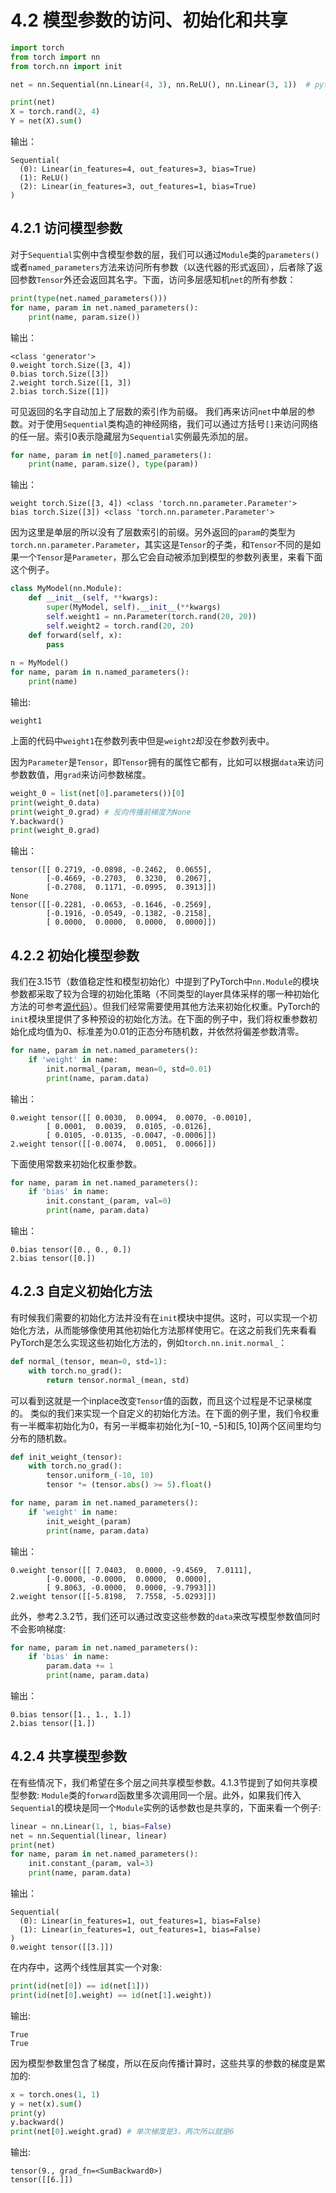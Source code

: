 # 4.2 模型参数的访问、初始化和共享

``` python
import torch
from torch import nn
from torch.nn import init

net = nn.Sequential(nn.Linear(4, 3), nn.ReLU(), nn.Linear(3, 1))  # pytorch已进行默认初始化

print(net)
X = torch.rand(2, 4)
Y = net(X).sum()
```
输出：
```
Sequential(
  (0): Linear(in_features=4, out_features=3, bias=True)
  (1): ReLU()
  (2): Linear(in_features=3, out_features=1, bias=True)
)
```

## 4.2.1 访问模型参数

对于`Sequential`实例中含模型参数的层，我们可以通过`Module`类的`parameters()`或者`named_parameters`方法来访问所有参数（以迭代器的形式返回），后者除了返回参数`Tensor`外还会返回其名字。下面，访问多层感知机`net`的所有参数：
``` python
print(type(net.named_parameters()))
for name, param in net.named_parameters():
    print(name, param.size())
```
输出：
```
<class 'generator'>
0.weight torch.Size([3, 4])
0.bias torch.Size([3])
2.weight torch.Size([1, 3])
2.bias torch.Size([1])
```
可见返回的名字自动加上了层数的索引作为前缀。
我们再来访问`net`中单层的参数。对于使用`Sequential`类构造的神经网络，我们可以通过方括号`[]`来访问网络的任一层。索引0表示隐藏层为`Sequential`实例最先添加的层。

``` python
for name, param in net[0].named_parameters():
    print(name, param.size(), type(param))
```
输出：
```
weight torch.Size([3, 4]) <class 'torch.nn.parameter.Parameter'>
bias torch.Size([3]) <class 'torch.nn.parameter.Parameter'>
```
因为这里是单层的所以没有了层数索引的前缀。另外返回的`param`的类型为`torch.nn.parameter.Parameter`，其实这是`Tensor`的子类，和`Tensor`不同的是如果一个`Tensor`是`Parameter`，那么它会自动被添加到模型的参数列表里，来看下面这个例子。
``` python
class MyModel(nn.Module):
    def __init__(self, **kwargs):
        super(MyModel, self).__init__(**kwargs)
        self.weight1 = nn.Parameter(torch.rand(20, 20))
        self.weight2 = torch.rand(20, 20)
    def forward(self, x):
        pass
    
n = MyModel()
for name, param in n.named_parameters():
    print(name)
```
输出:
```
weight1
```
上面的代码中`weight1`在参数列表中但是`weight2`却没在参数列表中。

因为`Parameter`是`Tensor`，即`Tensor`拥有的属性它都有，比如可以根据`data`来访问参数数值，用`grad`来访问参数梯度。
``` python
weight_0 = list(net[0].parameters())[0]
print(weight_0.data)
print(weight_0.grad) # 反向传播前梯度为None
Y.backward()
print(weight_0.grad)
```
输出：
```
tensor([[ 0.2719, -0.0898, -0.2462,  0.0655],
        [-0.4669, -0.2703,  0.3230,  0.2067],
        [-0.2708,  0.1171, -0.0995,  0.3913]])
None
tensor([[-0.2281, -0.0653, -0.1646, -0.2569],
        [-0.1916, -0.0549, -0.1382, -0.2158],
        [ 0.0000,  0.0000,  0.0000,  0.0000]])
```

## 4.2.2 初始化模型参数

我们在3.15节（数值稳定性和模型初始化）中提到了PyTorch中`nn.Module`的模块参数都采取了较为合理的初始化策略（不同类型的layer具体采样的哪一种初始化方法的可参考[源代码](https://github.com/pytorch/pytorch/tree/master/torch/nn/modules)）。但我们经常需要使用其他方法来初始化权重。PyTorch的`init`模块里提供了多种预设的初始化方法。在下面的例子中，我们将权重参数初始化成均值为0、标准差为0.01的正态分布随机数，并依然将偏差参数清零。

``` python
for name, param in net.named_parameters():
    if 'weight' in name:
        init.normal_(param, mean=0, std=0.01)
        print(name, param.data)
```
输出：
```
0.weight tensor([[ 0.0030,  0.0094,  0.0070, -0.0010],
        [ 0.0001,  0.0039,  0.0105, -0.0126],
        [ 0.0105, -0.0135, -0.0047, -0.0006]])
2.weight tensor([[-0.0074,  0.0051,  0.0066]])
```

下面使用常数来初始化权重参数。

``` python
for name, param in net.named_parameters():
    if 'bias' in name:
        init.constant_(param, val=0)
        print(name, param.data)
```
输出：
```
0.bias tensor([0., 0., 0.])
2.bias tensor([0.])
```

## 4.2.3 自定义初始化方法

有时候我们需要的初始化方法并没有在`init`模块中提供。这时，可以实现一个初始化方法，从而能够像使用其他初始化方法那样使用它。在这之前我们先来看看PyTorch是怎么实现这些初始化方法的，例如`torch.nn.init.normal_`：
``` python
def normal_(tensor, mean=0, std=1):
    with torch.no_grad():
        return tensor.normal_(mean, std)
```
可以看到这就是一个inplace改变`Tensor`值的函数，而且这个过程是不记录梯度的。
类似的我们来实现一个自定义的初始化方法。在下面的例子里，我们令权重有一半概率初始化为0，有另一半概率初始化为$[-10,-5]$和$[5,10]$两个区间里均匀分布的随机数。

``` python
def init_weight_(tensor):
    with torch.no_grad():
        tensor.uniform_(-10, 10)
        tensor *= (tensor.abs() >= 5).float()

for name, param in net.named_parameters():
    if 'weight' in name:
        init_weight_(param)
        print(name, param.data)
```
输出：
```
0.weight tensor([[ 7.0403,  0.0000, -9.4569,  7.0111],
        [-0.0000, -0.0000,  0.0000,  0.0000],
        [ 9.8063, -0.0000,  0.0000, -9.7993]])
2.weight tensor([[-5.8198,  7.7558, -5.0293]])
```

此外，参考2.3.2节，我们还可以通过改变这些参数的`data`来改写模型参数值同时不会影响梯度:
``` python
for name, param in net.named_parameters():
    if 'bias' in name:
        param.data += 1
        print(name, param.data)
```
输出：
```
0.bias tensor([1., 1., 1.])
2.bias tensor([1.])
```


## 4.2.4 共享模型参数

在有些情况下，我们希望在多个层之间共享模型参数。4.1.3节提到了如何共享模型参数: `Module`类的`forward`函数里多次调用同一个层。此外，如果我们传入`Sequential`的模块是同一个`Module`实例的话参数也是共享的，下面来看一个例子: 

``` python
linear = nn.Linear(1, 1, bias=False)
net = nn.Sequential(linear, linear) 
print(net)
for name, param in net.named_parameters():
    init.constant_(param, val=3)
    print(name, param.data)
```
输出：
```
Sequential(
  (0): Linear(in_features=1, out_features=1, bias=False)
  (1): Linear(in_features=1, out_features=1, bias=False)
)
0.weight tensor([[3.]])
```

在内存中，这两个线性层其实一个对象:
``` python
print(id(net[0]) == id(net[1]))
print(id(net[0].weight) == id(net[1].weight))
```
输出:
```
True
True
```

因为模型参数里包含了梯度，所以在反向传播计算时，这些共享的参数的梯度是累加的:
``` python
x = torch.ones(1, 1)
y = net(x).sum()
print(y)
y.backward()
print(net[0].weight.grad) # 单次梯度是3，两次所以就是6
```
输出:
```
tensor(9., grad_fn=<SumBackward0>)
tensor([[6.]])
```
